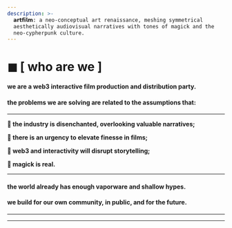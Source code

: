```yaml
---
description: >-
  𝗮𝗿𝘁𝗳𝗶𝗹𝗺: a neo-conceptual art renaissance, meshing symmetrical
  aesthetically audiovisual narratives with tones of magick and the
  neo-cypherpunk culture.
---
```


# ◼ \[ who are we ]



#### w**e are a web3 interactive film production and distribution party.**

#### **the problems we are solving are related to the assumptions that:**

****

**🌹 the industry is disenchanted, overlooking valuable narratives;**

**🌹 there is an urgency to elevate finesse in films;**

**🌹 web3 and interactivity will disrupt storytelling;**

**🌹 magick is real.**

****

#### **the world already has enough vaporware and shallow hypes.**&#x20;

#### **we build for our own community, in public, and for the future.**

****

****
